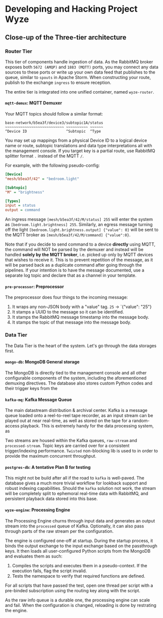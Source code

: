 # Developing and Hacking Project Wyze

## Close-up of the Three-tier architecture

### Router Tier

This tier of components handle ingestion of data. As the RabbitMQ broker exposes both `5672 (AMQP)` and `1883 (MQTT)` ports, you may connect any data sources to these ports or write up your own data feed that publishes to the queue, similar to `spouts` in Apache Storm. When constructing your route, publish to the exchange `ingress` to ensure reception.

The entire tier is integrated into one unified container, named `wyze-router`.

#### `mqtt-demux`: MQTT Demuxer

Your MQTT topics should follow a similar format:

```
base-network/b5ea3f/device3/subtopic1A/status
~~~~~~~~~~~~~~~~~~~~~~~~~~~ ~~~~~~~~~~ ~~~~~~
^Device ID                  ^Subtopic  ^Type
```

You may set up mappings from a physical Device ID to a logical device name or route, subtopic translations and data type interpretations all with the management console. If you target key is a partial route, use RabbitMQ splitter format `.` instead of the MQTT `/`.

For example, with the following pseudo-config:

```ini
[Device]
"mesh/b5ea3f/42" = "bedroom.light"

[Subtopic]
"M" = "brightness"

[Types]
input = status
output = command
```

An ingress message `[mesh/b5ea3f/42/M/status] 255` will enter the system as `[bedroom.light.brightness] 255`. Similarly, an egress message turning off the light `[bedroom.light.brightness.output] {"value": 0}` will be sent to the MQTT broker as `[mesh/b5ea3f/42/M/command] {"value":0}`.

Note that if you decide to send command to a device **directly** using MQTT, the command will NOT be parsed by the demuxer and instead will be handled **solely by the MQTT broker**, i.e. picked up only by MQTT devices that wishes to receive it. This is to prevent repetition of the message, as it will be parsed back as a duplicate command after going through the pipelines. If your intention is to have the message documented, use a separate log topic and declare that as a channel in your template.

#### `pre-processor`: Preprocessor

The preprocessor does four things to the incoming message:

1. It wraps any non-JSON body with a "value" tag. `25` -> `{"value": "25"}
2. It stamps a UUID to the message so it can be identified.
3. It stamps the RabbitMQ message timestamp into the message body.
4. It stamps the topic of that message into the message body.

### Data Tier

The Data Tier is the heart of the system. Let's go through the data storages first.

#### `mongo-db`: MongoDB General storage

The MongoDB is directly tied to the management console and all other configurable components of the system, including the aforementioned demuxing directives. The database also stores custom Python codes and their trigger keys from the 

#### `kafka-mq`: Kafka Message Queue

The main datastream distribution & archival center. Kafka is a message queue loaded onto a reel-to-reel tape recorder, as an input stream can be played out at near real-time, as well as stored on the tape for a random-access playback. This is extremely handy for the data processing system, as 

Two streams are housed within the Kafka queues, `raw-stream` and `processed-stream`. Topic keys are carried over for a consistent trigger/indexing performance. `Twisted` non-blocking lib is used to in order to provide the maximum concurrent throughput.

#### `postgres-db`: A tentative Plan B for testing

This might not be build after all if the road to `kafka` is well-paved. The database gives a much more trivial workflow for lookback support and robust indexing capabilities. Should the `kafka` solution not work, the stream will be completely split to ephemoral real-time data with RabbitMQ, and persistent playback data stored into this base.

#### `wyze-engine`: Processing Engine

The Processing Engine churns through input data and generates an output stream into the `processed` queue of Kafka. Optionally, it can also pass through parts of the raw stream per the configuration.

The engine is configured one-off at startup. During the startup process, it binds the output exchange to the input exchange based on the passthrough keys. It then loads all user-configured Python scripts from the MongoDB and evaluates them as such:

1. Compiles the scripts and executes them in a pseudo-context. If the execution fails, flag the script invalid.
2. Tests the namespace to verify that required functions are defined.

For all scripts that have passed the test, open one thread per script with a pre-binded subscription using the routing key along with the script.

As the raw info queue is a durable one, the processing engine can scale and fail. When the configuration is changed, reloading is done by restrating the engine.

